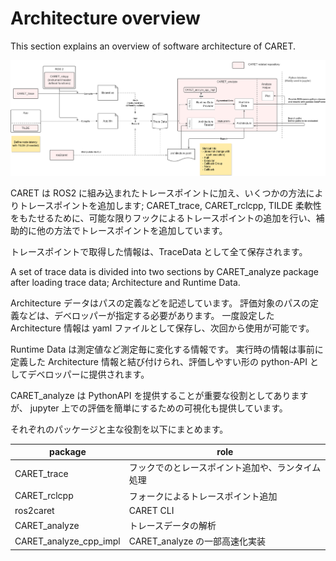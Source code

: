 # Architecture overview

This section explains an overview of software architecture of CARET.

![architecture](../../imgs/architecture.drawio.png)

CARET は ROS2 に組み込まれたトレースポイントに加え、いくつかの方法によりトレースポイントを追加します; CARET_trace, CARET_rclcpp, TILDE
柔軟性をもたせるために、可能な限りフックによるトレースポイントの追加を行い、補助的に他の方法でトレースポイントを追加しています。

トレースポイントで取得した情報は、TraceData として全て保存されます。

A set of trace data is divided into two sections by CARET_analyze package after loading trace data; Architecture and Runtime Data.

Architecture データはパスの定義などを記述しています。
評価対象のパスの定義などは、デベロッパーが指定する必要があります。
一度設定した Architecture 情報は yaml ファイルとして保存し、次回から使用が可能です。

Runtime Data は測定値など測定毎に変化する情報です。
実行時の情報は事前に定義した Architecture 情報と結び付けられ、評価しやすい形の python-API としてデベロッパーに提供されます。

CARET_analyze は PythonAPI を提供することが重要な役割としてありますが、
jupyter 上での評価を簡単にするための可視化も提供しています。

それぞれのパッケージと主な役割を以下にまとめます。

| package                | role                                             |
| ---------------------- | ------------------------------------------------ |
| CARET_trace            | フックでのとレースポイント追加や、ランタイム処理 |
| CARET_rclcpp           | フォークによるトレースポイント追加               |
| ros2caret              | CARET CLI                                        |
| CARET_analyze          | トレースデータの解析                             |
| CARET_analyze_cpp_impl | CARET_analyze の一部高速化実装                   |
